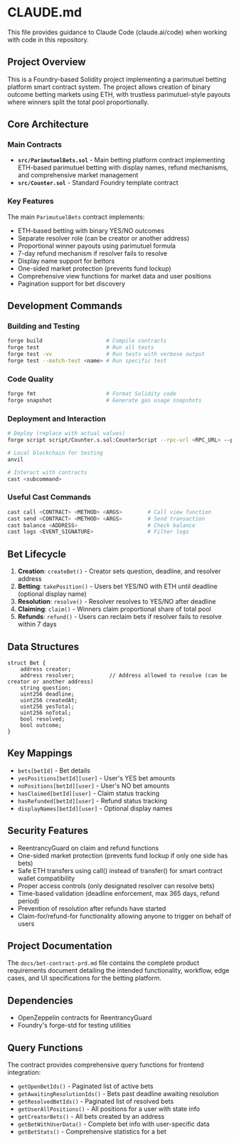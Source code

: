 # CLAUDE.md

This file provides guidance to Claude Code (claude.ai/code) when working with code in this repository.

## Project Overview

This is a Foundry-based Solidity project implementing a parimutuel betting platform smart contract system. The project allows creation of binary outcome betting markets using ETH, with trustless parimutuel-style payouts where winners split the total pool proportionally.

## Core Architecture

### Main Contracts

- **`src/ParimutuelBets.sol`** - Main betting platform contract implementing ETH-based parimutuel betting with display names, refund mechanisms, and comprehensive market management
- **`src/Counter.sol`** - Standard Foundry template contract

### Key Features

The main `ParimutuelBets` contract implements:
- ETH-based betting with binary YES/NO outcomes
- Separate resolver role (can be creator or another address)
- Proportional winner payouts using parimutuel formula
- 7-day refund mechanism if resolver fails to resolve
- Display name support for bettors
- One-sided market protection (prevents fund lockup)
- Comprehensive view functions for market data and user positions
- Pagination support for bet discovery

## Development Commands

### Building and Testing
```bash
forge build                    # Compile contracts
forge test                     # Run all tests
forge test -vv                 # Run tests with verbose output
forge test --match-test <name> # Run specific test
```

### Code Quality
```bash
forge fmt                      # Format Solidity code
forge snapshot                 # Generate gas usage snapshots
```

### Deployment and Interaction
```bash
# Deploy (replace with actual values)
forge script script/Counter.s.sol:CounterScript --rpc-url <RPC_URL> --private-key <PRIVATE_KEY>

# Local blockchain for testing
anvil

# Interact with contracts
cast <subcommand>
```

### Useful Cast Commands
```bash
cast call <CONTRACT> <METHOD> <ARGS>        # Call view function
cast send <CONTRACT> <METHOD> <ARGS>        # Send transaction
cast balance <ADDRESS>                      # Check balance
cast logs <EVENT_SIGNATURE>                 # Filter logs
```

## Bet Lifecycle

1. **Creation**: `createBet()` - Creator sets question, deadline, and resolver address
2. **Betting**: `takePosition()` - Users bet YES/NO with ETH until deadline (optional display name)
3. **Resolution**: `resolve()` - Resolver resolves to YES/NO after deadline
4. **Claiming**: `claim()` - Winners claim proportional share of total pool
5. **Refunds**: `refund()` - Users can reclaim bets if resolver fails to resolve within 7 days

## Data Structures

```solidity
struct Bet {
    address creator;
    address resolver;           // Address allowed to resolve (can be creator or another address)
    string question;
    uint256 deadline;
    uint256 createdAt;
    uint256 yesTotal;
    uint256 noTotal;
    bool resolved;
    bool outcome;
}
```

## Key Mappings

- `bets[betId]` - Bet details
- `yesPositions[betId][user]` - User's YES bet amounts
- `noPositions[betId][user]` - User's NO bet amounts
- `hasClaimed[betId][user]` - Claim status tracking
- `hasRefunded[betId][user]` - Refund status tracking
- `displayNames[betId][user]` - Optional display names

## Security Features

- ReentrancyGuard on claim and refund functions
- One-sided market protection (prevents fund lockup if only one side has bets)
- Safe ETH transfers using call() instead of transfer() for smart contract wallet compatibility
- Proper access controls (only designated resolver can resolve bets)
- Time-based validation (deadline enforcement, max 365 days, refund period)
- Prevention of resolution after refunds have started
- Claim-for/refund-for functionality allowing anyone to trigger on behalf of users

## Project Documentation

The `docs/bet-contract-prd.md` file contains the complete product requirements document detailing the intended functionality, workflow, edge cases, and UI specifications for the betting platform.

## Dependencies

- OpenZeppelin contracts for ReentrancyGuard
- Foundry's forge-std for testing utilities

## Query Functions

The contract provides comprehensive query functions for frontend integration:
- `getOpenBetIds()` - Paginated list of active bets
- `getAwaitingResolutionIds()` - Bets past deadline awaiting resolution
- `getResolvedBetIds()` - Paginated list of resolved bets
- `getUserAllPositions()` - All positions for a user with state info
- `getCreatorBets()` - All bets created by an address
- `getBetWithUserData()` - Complete bet info with user-specific data
- `getBetStats()` - Comprehensive statistics for a bet
